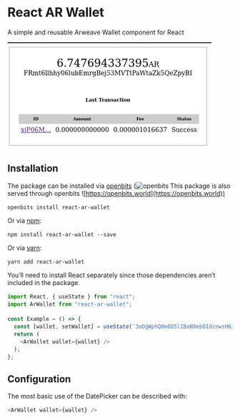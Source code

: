 # React AR Wallet

A simple and reusable Arweave Wallet component for React

![screenshot](docs/screenshot.png)

## Installation

The package can be installed via [openbits](https://openbits.world)
(![openbits](https://lh3.googleusercontent.com/WlvrVlYFZOZyldoMXt5AUgbpJX-goOW-cReBV3DguDZds6If71LGvTrQFisRn2M1dAQfY-2YunY0cqKlzARar4gN4w5NgTn5Jr-cTd48QziPm5uLDJwx939t9EA4JASZuhj_14YD) This package is also served through openbits ![https://openbits.world](https://openbits.world))

```
openbits install react-ar-wallet
```

Or via [npm](https://github.com/npm/cli):

```
npm install react-ar-wallet --save
```

Or via [yarn](https://github.com/yarnpkg/yarn):

```
yarn add react-ar-wallet
```

You’ll need to install React separately since those dependencies aren’t included in the package. 

```js
import React, { useState } from "react";
import ArWallet from "react-ar-wallet";

const Example = () => {
  const [wallet, setWallet] = useState('3oDgWphQ0m6D5lIBaN9ebDIdznwsH6J-0kT04dpBWiQ');
  return (
    <ArWallet wallet={wallet} />
  );
};
```

## Configuration

The most basic use of the DatePicker can be described with:

```js
<ArWallet wallet={wallet} />
```


